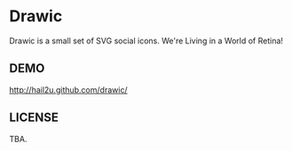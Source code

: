 Drawic
======

Drawic is a small set of SVG social icons. We're Living in a World of Retina!


DEMO
----

http://hail2u.github.com/drawic/


LICENSE
-------

TBA.
